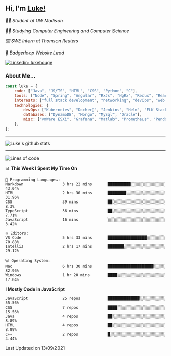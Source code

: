 <h2> Hi, I'm <a href="https://www.lukehouge.com">Luke!</a></h2>

<p><em>👨‍🎓 Student at UW Madison</em></p>
<p><em>🧑‍💻 Studying Computer Engineering and Computer Science</em></p>
<p><em>⌨️ SWE Intern at Thomson Reuters</em></p>
<p><em>🚆  <a href="https://badgerloop.com">Badgerloop</a> Website Lead</em></p>


[![Linkedin: lukehouge](https://img.shields.io/badge/-lukehouge-blue?style=flat-square&logo=Linkedin&logoColor=white&link=https://www.linkedin.com/in/lukehouge/)](https://www.linkedin.com/in/lukehouge/)

### About Me...  

```javascript
const luke = {
    code: ["Java", "JS/TS", "HTML", "CSS", "Python", "C"],
    tools: ["Node", "Spring", "Angular", "RxJs", "NgRx", "Redux", "React", "Electron", "Gradle"],
    interests: ["full stack development", "networking", "devOps", "web dev", "photography"],
    technologies: {
        devOps: ["Kubernetes", "Docker🐳", "Jenkins", "Helm", "ELK Stack"],
        databases: ["DynamoDB", "Mongo", "MySql", "Oracle"],
        misc: ["vmWare ESXi", "Grafana", "Matlab", "Prometheus", "Pendo", "Rancher", "Cisco"]
    },
};
```
---

![Luke's github stats](https://github-readme-stats.vercel.app/api?username=lukehouge&show_icons=true&theme=dracula)

---

<!--START_SECTION:waka-->
![Lines of code](https://img.shields.io/badge/From%20Hello%20World%20I%27ve%20Written-2.1%20million%20lines%20of%20code-blue)

📊 **This Week I Spent My Time On** 

```text
💬 Programming Languages: 
Markdown                 3 hrs 22 mins       ██████████░░░░░░░░░░░░░░░   43.04% 
HTML                     2 hrs 30 mins       ████████░░░░░░░░░░░░░░░░░   31.96% 
CSS                      39 mins             ██░░░░░░░░░░░░░░░░░░░░░░░   8.3% 
TypeScript               36 mins             ██░░░░░░░░░░░░░░░░░░░░░░░   7.71% 
JavaScript               16 mins             ░░░░░░░░░░░░░░░░░░░░░░░░░   3.42%

🔥 Editors: 
VS Code                  5 hrs 33 mins       █████████████████░░░░░░░░   70.88% 
IntelliJ                 2 hrs 17 mins       ███████░░░░░░░░░░░░░░░░░░   29.12%

💻 Operating System: 
Mac                      6 hrs 30 mins       ████████████████████░░░░░   82.96% 
Windows                  1 hr 20 mins        ████░░░░░░░░░░░░░░░░░░░░░   17.04%

```

**I Mostly Code in JavaScript** 

```text
JavaScript               25 repos            ██████████████░░░░░░░░░░░   55.56% 
CSS                      7 repos             ████░░░░░░░░░░░░░░░░░░░░░   15.56% 
Java                     4 repos             ██░░░░░░░░░░░░░░░░░░░░░░░   8.89% 
HTML                     4 repos             ██░░░░░░░░░░░░░░░░░░░░░░░   8.89% 
C++                      2 repos             █░░░░░░░░░░░░░░░░░░░░░░░░   4.44%

```



 Last Updated on 13/09/2021
<!--END_SECTION:waka-->

